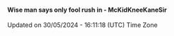 #### Wise man says only fool rush in - McKidKneeKaneSir
Updated on 30/05/2024 - 16:11:18 (UTC) Time Zone
